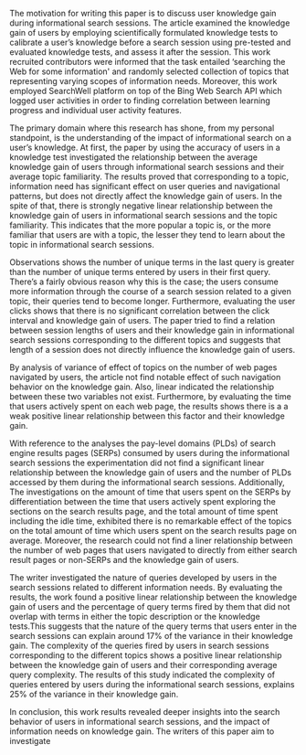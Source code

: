 
The motivation for writing this paper is to discuss user knowledge gain during informational search sessions. The article examined the knowledge gain of users by employing scientifically formulated knowledge tests to calibrate a user’s knowledge before a search session using pre-tested and evaluated knowledge tests, and assess it after the session. This work recruited contributors were informed that the task entailed ‘searching the Web for some information' and randomly selected collection of topics that representing varying scopes of information needs. Moreover, this work employed SearchWell platform on top of the Bing Web Search API which logged user activities in order to finding correlation between learning progress and individual user activity features.

The primary domain where this research has shone, from my personal standpoint, is the understanding of the impact of informational search on a user’s knowledge. At first, the paper by using the accuracy of users in a knowledge test investigated the relationship between the average knowledge gain of users through informational search sessions and their average topic familiarity. The results proved that corresponding to a topic, information need has significant effect on user queries and navigational patterns, but does not directly affect the knowledge gain of users. In the spite of that, there is strongly negative linear relationship between the knowledge gain of users in informational search sessions and the topic familiarity. This indicates that the more popular a topic is, or the more familiar that users are with a topic, the lesser they tend to learn about the topic in informational search sessions.

Observations shows the number of unique terms in the last query is greater than the number of unique terms entered by users in their first query. There’s a fairly obvious reason why this is the case; the users consume more information through the course of a search session related to a given topic, their queries tend to become longer. Furthermore, evaluating the user clicks shows that there is no significant correlation between the click interval and knowledge gain of users. The paper tried to find a relation between session lengths of users and their knowledge gain in informational search sessions corresponding to the different topics and suggests that length of a session does not directly influence the knowledge gain of users.

By analysis of variance of effect of topics on the number of web pages navigated by users, the article not find notable effect of such navigation behavior on the knowledge gain. Also, linear indicated the relationship between these two variables not exist. Furthermore, by evaluating the time that users actively spent on each web page, the results shows there is a a weak positive linear relationship between this factor and their knowledge gain.

With reference to the analyses the pay-level domains (PLDs) of search engine results pages (SERPs) consumed by users during the informational search sessions the experimentation did not find a significant linear relationship between the knowledge gain of users and the number of PLDs accessed by them during the informational search sessions. Additionally, The investigations on the amount of time that users spent on the SERPs by differentiation between the time that users actively spent exploring the sections on the search results page, and the total amount of time spent including the idle time, exhibited there is no remarkable effect of the topics on the total amount of time which users spent on the search results page on average. Moreover, the research could not find a liner relationship between the number of web pages that users navigated to directly from  either search result pages or non-SERPs  and the knowledge gain of users.

The writer investigated the nature of queries developed by users in the search sessions related to different information needs. By evaluating the results, the work found a positive linear relationship between the knowledge gain of users and the percentage of query terms fired by them that did not overlap with terms in either the topic description or the knowledge tests.This suggests that the nature of the query terms that users enter in the search sessions can explain around 17% of the variance in their knowledge gain. The complexity of the queries fired by users in search sessions corresponding to the different topics shows a positive linear relationship between the knowledge gain of users and their corresponding average query complexity. The results of this study indicated the complexity of queries entered by users during the informational search sessions, explains 25% of the variance in their knowledge gain.


In conclusion, this work results revealed deeper insights into the search behavior of users in informational search sessions, and the impact of information needs on knowledge gain. The writers of  this paper aim to investigate
